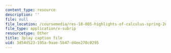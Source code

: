 ```yaml
---
content_type: resource
description: ''
file: null
file_location: /coursemedia/res-18-005-highlights-of-calculus-spring-2010/3d54d523195a9aae5b47d4ee270c0295_I_ril7ToAi4.srt
file_type: application/x-subrip
resourcetype: Other
title: 3play caption file
uid: 3d54d523-195a-9aae-5b47-d4ee270c0295
---
```

